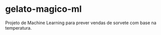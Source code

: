 # gelato-magico-ml
Projeto de Machine Learning para prever vendas de sorvete com base na temperatura.
